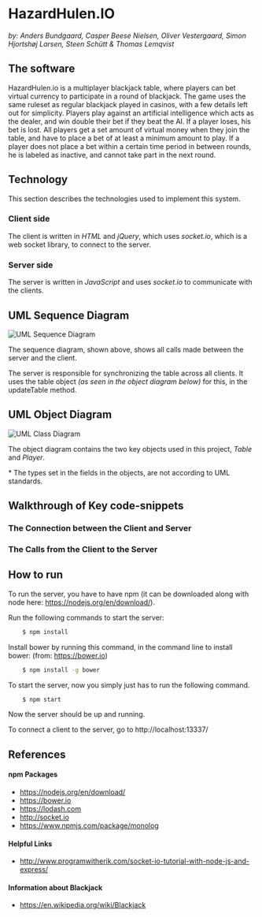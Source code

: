 # HazardHulen.IO
_by: Anders Bundgaard, Casper Beese Nielsen, Oliver Vestergaard, Simon Hjortshøj Larsen, Steen Schütt & Thomas Lemqvist_

## The software
HazardHulen.io is a multiplayer blackjack table, where players can bet virtual
currency to participate in a round of blackjack. The game uses the same ruleset as
regular blackjack played in casinos, with a few details left out for simplicity.
Players play against an artificial intelligence which acts as the dealer, and win
double their bet if they beat the AI. If a player loses, his bet is lost.
All players get a set amount of virtual money when they join the table, and have
to place a bet of at least a minimum amount to play. If a player does not place
a bet within a certain time period in between rounds, he is labeled as inactive,
and cannot take part in the next round.

## Technology
This section describes the technologies used to implement this system.

### Client side
The client is written in _HTML_ and _jQuery_, which uses _socket.io_, which is a web socket library, to connect to the server.

### Server side
The server is written in _JavaScript_ and uses _socket.io_ to communicate with the clients.

## UML Sequence Diagram
![UML Sequence Diagram](https://github.com/DrBumlehund/off_the_books/blob/master/Documentation/sequence.png "UML Sequence Diagram")

The sequence diagram, shown above, shows all calls made between the server and the client.

The server is responsible for synchronizing the table across all clients. It uses the table object _(as seen in the object diagram below)_ for this, in the updateTable method.

## UML Object Diagram
![UML Class Diagram](https://github.com/DrBumlehund/off_the_books/blob/master/Documentation/ClassDiag.png "UML Class Diagram")

The object diagram contains the two key objects used in this project, _Table_ and _Player_.

\* The types set in the fields in the objects, are not according to UML standards.

## Walkthrough of Key code-snippets

### The Connection between the Client and Server

### The Calls from the Client to the Server

## How to run
To run the server, you have to have npm (it can be downloaded along with node here: https://nodejs.org/en/download/).

Run the following commands to start the server:
``` sh
    $ npm install
```
Install bower by running this command, in the command line to install bower: (from: https://bower.io)
``` sh
    $ npm install -g bower
```
To start the server, now you simply just has to run the following command.
``` sh
    $ npm start
```

Now the server should be up and running.

To connect a client to the server, go to http://localhost:13337/

## References

#### npm Packages
* https://nodejs.org/en/download/
* https://bower.io
* https://lodash.com
* http://socket.io
* https://www.npmjs.com/package/monolog

#### Helpful Links
* http://www.programwitherik.com/socket-io-tutorial-with-node-js-and-express/

#### Information about Blackjack
* https://en.wikipedia.org/wiki/Blackjack
